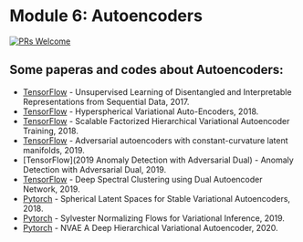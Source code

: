 # Module 6: Autoencoders

[![PRs Welcome](https://img.shields.io/badge/PRs-welcome-brightgreen.svg?style=flat-square)](http://makeapullrequest.com)


## Some paperas and codes about Autoencoders:

* [TensorFlow](https://github.com/wnhsu/FactorizedHierarchicalVAE) - Unsupervised Learning of Disentangled and Interpretable Representations from Sequential Data, 2017.
* [TensorFlow](https://github.com/nicola-decao/s-vae-tf) - Hyperspherical Variational Auto-Encoders, 2018.
* [TensorFlow](https://github.com/wnhsu/ScalableFHVAE) - Scalable Factorized Hierarchical Variational Autoencoder Training, 2018.
* [TensorFlow](https://github.com/danielegrattarola/ccm-aae) - Adversarial autoencoders with constant-curvature latent manifolds, 2019.
* [TensorFlow](2019 Anomaly Detection with Adversarial Dual) - Anomaly Detection with Adversarial Dual, 2019.
* [TensorFlow](https://github.com/xdxuyang/Deep-Spectral-Clustering-using-Dual-Autoencoder-Network) - Deep Spectral Clustering using Dual Autoencoder Network, 2019.
* [Pytorch](https://github.com/jiacheng-xu/vmf_vae_nlp) - Spherical Latent Spaces for Stable Variational Autoencoders, 2018.
* [Pytorch](https://github.com/riannevdberg/sylvester-flows) - Sylvester Normalizing Flows for Variational Inference, 2019.
* [Pytorch](https://github.com/NVlabs/NVAE) - NVAE A Deep Hierarchical Variational Autoencoder, 2020.
